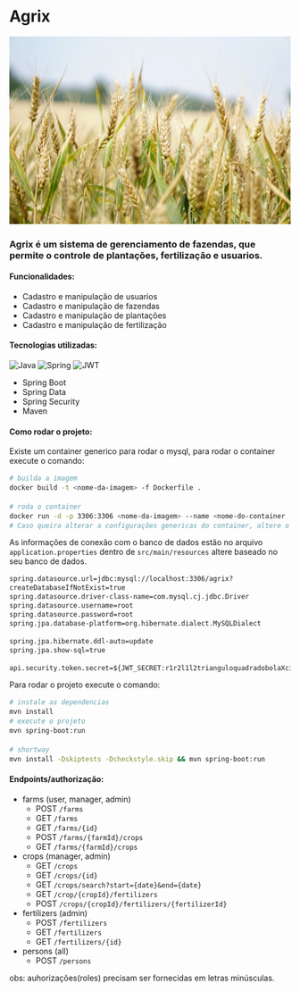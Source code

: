 # Agrix

![soja](./images/soja.jpg)

### Agrix é um sistema de gerenciamento de fazendas, que permite o controle de plantações, fertilização e usuarios.

#### Funcionalidades:

- Cadastro e manipulação de usuarios
- Cadastro e manipulação de fazendas
- Cadastro e manipulação de plantações
- Cadastro e manipulação de fertilização

#### Tecnologias utilizadas:

![Java](https://img.shields.io/badge/java-%23ED8B00.svg?style=for-the-badge&logo=openjdk&logoColor=white) ![Spring](https://img.shields.io/badge/spring-%236DB33F.svg?style=for-the-badge&logo=spring&logoColor=white) ![JWT](https://img.shields.io/badge/JWT-black?style=for-the-badge&logo=JSON%20web%20tokens)

- Spring Boot
- Spring Data
- Spring Security
- Maven

#### Como rodar o projeto:

Existe um container generico para rodar o mysql, para rodar o container execute o comando:

```bash
# builda a imagem
docker build -t <nome-da-imagem> -f Dockerfile .

# roda o container
docker run -d -p 3306:3306 <nome-da-imagem> --name <nome-do-container
# Caso queira alterar a configurações genericas do container, altere o arquivo `Dockerfile`.
```

As informações de conexão com o banco de dados estão no arquivo `application.properties` dentro de `src/main/resources` altere baseado no seu banco de dados.

```properties
spring.datasource.url=jdbc:mysql://localhost:3306/agrix?createDatabaseIfNotExist=true
spring.datasource.driver-class-name=com.mysql.cj.jdbc.Driver
spring.datasource.username=root
spring.datasource.password=root
spring.jpa.database-platform=org.hibernate.dialect.MySQLDialect

spring.jpa.hibernate.ddl-auto=update
spring.jpa.show-sql=true

api.security.token.secret=${JWT_SECRET:r1r2l1l2trianguloquadradobolaXcimabaixoesquerdadireita}
```

Para rodar o projeto execute o comando:

```bash
# instale as dependencias
mvn install
# execute o projeto
mvn spring-boot:run

# shortway
mvn install -Dskiptests -Dcheckstyle.skip && mvn spring-boot:run
```

#### Endpoints/authorização:

- farms (user, manager, admin)
  - POST `/farms`
  - GET `/farms`
  - GET `/farms/{id}`
  - POST `/farms/{farmId}/crops`
  - GET `/farms/{farmId}/crops`
- crops (manager, admin)
  - GET `/crops`
  - GET `/crops/{id}`
  - GET `/crops/search?start={date}&end={date}`
  - GET `/crop/{cropId}/fertilizers`
  - POST `/crops/{cropId}/fertilizers/{fertilizerId}`
- fertilizers (admin)
  - POST `/fertilizers`
  - GET `/fertilizers`
  - GET `/fertilizers/{id}`
- persons (all)
  - POST `/persons`

obs: auhorizações(roles) precisam ser fornecidas em letras minúsculas.

